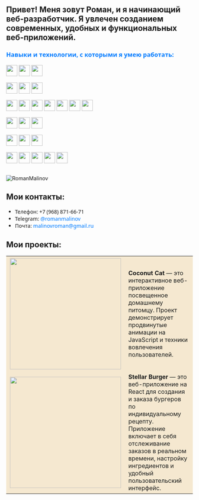 
## Привет! Меня зовут Роман, и я начинающий веб-разработчик. Я увлечен созданием современных, удобных и функциональных веб-приложений.

<h3 style="color: #007bff; font-family: 'Segoe UI', Tahoma, Geneva, Verdana, sans-serif;">Навыки и технологии, с которыми я умею работать:</h3>

<p>
  <img src="https://img.shields.io/badge/-HTML5-%23E44D27?style=flat-square&logo=html5&logoColor=ffffff" height="30px">
  <img src="https://img.shields.io/badge/-CSS3-%231572B6?style=flat-square&logo=css3" height="30px">
  <img src="https://img.shields.io/badge/-SCSS-%23F7DF1C?style=flat-square&logo=sass" height="30px">
</p>

<p>
  <img src="https://img.shields.io/badge/-Responsive%20Design-34a853?style=flat-square&logo=responsive-design" height="30px">
  <img src="https://img.shields.io/badge/-Flexbox-ff5722?style=flat-square&logo=flexbox" height="30px">
  <img src="https://img.shields.io/badge/-Grid%20Layout-03a9f4?style=flat-square&logo=grid-layout" height="30px">
</p>

<p>
  <img src="https://img.shields.io/badge/-JavaScript-%23F7DF1C?style=flat-square&logo=javascript&logoColor=000000&labelColor=%23F7DF1C&color=%23F7DF1C" height="30px">
  <img src="https://img.shields.io/badge/-TypeScript-007ACC?style=flat-square&logo=typescript&logoColor=white" height="30px">
  <img src="https://img.shields.io/badge/-React-%23282C34?style=flat-square&logo=react" height="30px">
  <img src="https://img.shields.io/badge/-Redux-%764ABC?style=flat-square&logo=redux" height="30px">
  <img src="https://img.shields.io/badge/-Redux%20Toolkit-8A2BE2?style=flat-square&logo=redux" height="30px">
  <img src="https://img.shields.io/badge/-React%20DnD-FF4500?style=flat-square&logo=react-dnd" height="30px">
  <img src="https://img.shields.io/badge/-WebSocket-008080?style=flat-square&logo=websocket" height="30px">
</p>

<p>
  <img src="https://img.shields.io/badge/-Node.js-brightgreen?style=flat-square&logo=Node.js" height="30px">
  <img src="https://img.shields.io/badge/-Express-lightgray?style=flat-square&logo=Express" height="30px">
  <img src="https://img.shields.io/badge/-Nest.js-E0234E?style=flat-square&logo=nestjs" height="30px">
</p>

<p>
  <img src="https://img.shields.io/badge/-MongoDB-gray?style=flat-square&logo=Mongodb" height="30px">
  <img src="https://img.shields.io/badge/-Mongoose-red?style=flat-square&logo=mongoose" height="30px">
  <img src="https://img.shields.io/badge/-PostgreSQL-white?style=flat-square&logo=PostgreSQL" height="30px">
</p>

<p>
  <img src="https://img.shields.io/badge/-GIT-F05032?style=flat-square&logo=git&logoColor=white" height="30px">
  <img src="https://img.shields.io/badge/-Webpack-%232C3A42?style=flat-square&logo=webpack" height="30px">
  <img src="https://img.shields.io/badge/-Docker-blue?style=flat-square&logo=docker" height="30px">
  <img src="https://img.shields.io/badge/-Postman-lightblue?style=flat-square&logo=postman" height="30px">
  <img src="https://img.shields.io/badge/-Figma-F24E1E?style=flat-square&logo=figma&logoColor=white" height="30px">
</p>
<h2></h2>
<p><img align="center" src="https://github-readme-stats.vercel.app/api/top-langs?username=RomanMalinov&show_icons=true&locale=en&layout=compact&theme=aura" alt="RomanMalinov" /></p>

## Мои контакты:
<ul style="font-family: 'Segoe UI', Tahoma, Geneva, Verdana, sans-serif;">
  <li>Телефон: +7 (968) 871-66-71</li>
  <li>Telegram: <a href="https://t.me/romanmalinov" style="color: #007bff; text-decoration: none; font-family: 'Segoe UI', Tahoma, Geneva, Verdana, sans-serif;">@romanmalinov</a></li>
  <li>Почта: <a href="mailto:malinovroman@gmail.ru" style="color: #007bff; text-decoration: none; font-family: 'Segoe UI', Tahoma, Geneva, Verdana, sans-serif;">malinovroman@gmail.ru</a></li>
</ul>


## Мои проекты:
<div>
      <style>
   table {
    background: #f5e8d0; /* Цвет фона таблицы */
    border-spacing: 0; /* Расстояние между ячейками */
   }
   th {
    background: #496791; /* Цвет фона ячеек */
    color: #fff; /* Цвет текста */
   }
   td, th {
    padding: 5px 10px; /* Поля в ячейках */
   }
  </style>
<table>
  <tr>
    <td>
      <a href="https://romanmalinov.github.io/coconutCat/">
        <img src="https://romanmalinov.github.io/coconutCat/images/element__img-cat-4.jpg" width="300"/>
      </a>
    </td>
    <td>
      <b>Coconut Cat</b> — это интерактивное веб-приложение посвещенное домашнему питомцу. Проект демонстрирует продвинутые анимации на JavaScript и техники вовлечения пользователей.
    </td>
  </tr>
  <tr>
    <td>
      <a href="https://romanmalinov.github.io/react-stellar-burger./">
        <img src="https://code.s3.yandex.net/react/code/bun-02.png" width="300"/>
      </a>
    </td>
    <td>
      <b>Stellar Burger</b> — это веб-приложение на React для создания и заказа бургеров по индивидуальному рецепту. Приложение включает в себя отслеживание заказов в реальном времени, настройку ингредиентов и удобный пользовательский интерфейс.
    </td>
  </tr>
</table>
</div>
